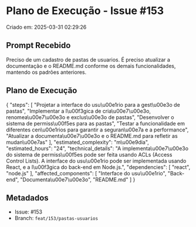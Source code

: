 # Plano de Execução - Issue #153

Criado em: 2025-03-31 02:29:26

## Prompt Recebido

Preciso de um cadastro de pastas de usuarios. É preciso atualizar a documentação e o README.md conforme os demais funcionalidades, mantendo os padrões anteriores.

## Plano de Execução

{
  "steps": [
    "Projetar a interface do usu\u00e1rio para a gest\u00e3o de pastas",
    "Implementar a l\u00f3gica de cria\u00e7\u00e3o, renomea\u00e7\u00e3o e exclus\u00e3o de pastas",
    "Desenvolver o sistema de permiss\u00f5es para as pastas",
    "Testar a funcionalidade em diferentes cen\u00e1rios para garantir a seguran\u00e7a e a performance",
    "Atualizar a documenta\u00e7\u00e3o e o README.md para refletir as mudan\u00e7as"
  ],
  "estimated_complexity": "m\u00e9dia",
  "estimated_hours": "24",
  "technical_details": "A implementa\u00e7\u00e3o do sistema de permiss\u00f5es pode ser feita usando ACLs (Access Control Lists). A interface do usu\u00e1rio pode ser implementada usando React, e a l\u00f3gica do back-end em Node.js.",
  "dependencies": [
    "react",
    "node.js"
  ],
  "affected_components": [
    "Interface do usu\u00e1rio",
    "Back-end",
    "Documenta\u00e7\u00e3o",
    "README.md"
  ]
}

## Metadados

- Issue: #153
- Branch: `feat/153/pastas-usuarios`
